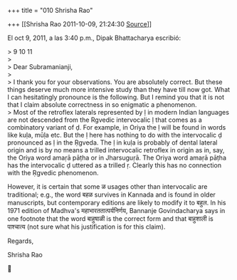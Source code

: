 +++
title = "010 Shrisha Rao"

+++
[[Shrisha Rao	2011-10-09, 21:24:30 [Source](https://groups.google.com/g/bvparishat/c/t66mMJhN7Vc)]]



El oct 9, 2011, a las 3:40 p.m., Dipak Bhattacharya escribió:

\> 9 10 11  
\>  
\> Dear Subramanianji,  
\>  
\> I thank you for your observations. You are absolutely correct. But these things deserve much more intensive study than they have till now got. What I can hesitatingly pronounce is the following. But I remind you that it is not that I claim absolute correctness in so enigmatic a phenomenon.  
\> Most of the retroflex laterals represented by ḷ in modern Indian languages are not descended from the Rgvedic intervocalic ḷ that comes as a combinatory variant of ḍ. For example, in Oriya the ḷ will be found in words like kuḷa, mūḷa etc. But the ḷ here has nothing to do with the intervocalic ḍ pronounced as ḷ in the Ṛgveda. The ḷ in kuḷa is probably of dental lateral origin and is by no means a trilled intervocalic retroflex in origin as in, say, the Oriya word amaṛā pāṭha or in Jharsuguṛā. The Oriya word amaṛā pāṭha has the intervocalic ḍ uttered as a trilled ṛ. Clearly this has no connection with the Ṛgvedic phenomenon.

However, it is certain that some ळ usages other than intervocalic are traditional; e.g., the word बहळ survives in Kannada and is found in older manuscripts, but contemporary editions are likely to modify it to बहुल. In his 1971 edition of Madhva's महाभारततात्पर्यनिर्णय, Bannanje Govindacharya says in one footnote that the word बाहुषाळी is the correct form and that बाहुशाली is पाश्चात्य (not sure what his justification is for this claim).

Regards,

Shrisha Rao



